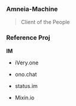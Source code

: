 ### Amneia-Machine
> Client of the People


### Reference Proj

__IM__

+ iVery.one

+ ono.chat

+ status.im

+ Mixin.io


